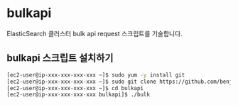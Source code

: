 # bulkapi

ElasticSearch 클러스터 bulk api request 스크립트를 기술합니다.

## bulkapi 스크립트 설치하기

```bash
[ec2-user@ip-xxx-xxx-xxx-xxx ~]$ sudo yum -y install git
[ec2-user@ip-xxx-xxx-xxx-xxx ~]$ sudo git clone https://github.com/benjamin-btn/bulkapi.git
[ec2-user@ip-xxx-xxx-xxx-xxx ~]$ cd bulkapi
[ec2-user@ip-xxx-xxx-xxx-xxx bulkapi]$ ./bulk

```
